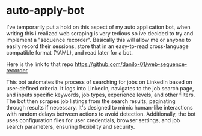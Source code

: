 # auto-apply-bot

I've temporarily put a hold on this aspect of my auto application bot, when writing this i realized web scraping is very tedious so ive decided to try and implement a "sequence recorder". Basically this will allow me or anyone to easily record their sessions, store that in an easy-to-read cross-language compatible format (YAML), and read later for a bot. 

Here is the link to that repo https://github.com/danilo-01/web-sequence-recorder

This bot automates the process of searching for jobs on LinkedIn based on user-defined criteria. It logs into LinkedIn, navigates to the job search page, and inputs specific keywords, job types, experience levels, and other filters. The bot then scrapes job listings from the search results, paginating through results if necessary. It's designed to mimic human-like interactions with random delays between actions to avoid detection. Additionally, the bot uses configuration files for user credentials, browser settings, and job search parameters, ensuring flexibility and security.
